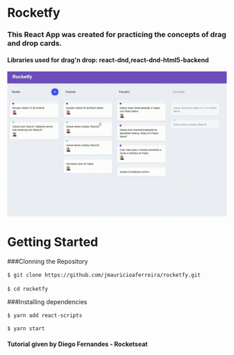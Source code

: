 # Rocketfy
### This React App was created for practicing the concepts of drag and drop cards.
#### Libraries used for drag'n drop: react-dnd,react-dnd-html5-backend


<img src="rocketfy.gif" alt="rocketfy" width="700"/>


# Getting Started

###Clonning the Repository

```
$ git clone https://github.com/jmauricioaferreira/rocketfy.git

$ cd rocketfy
```

###Installing dependencies

```
$ yarn add react-scripts
```

```
$ yarn start
```



#### Tutorial given by Diego Fernandes - Rocketseat
